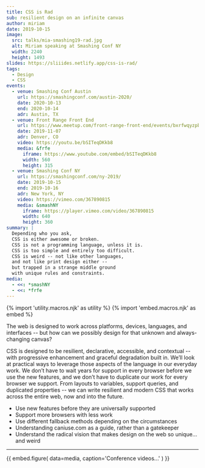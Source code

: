 ```yaml
---
title: CSS is Rad
sub: resilient design on an infinite canvas
author: miriam
date: 2019-10-15
image:
  src: talks/mia-smashing19-rad.jpg
  alt: Miriam speaking at Smashing Conf NY
  width: 2240
  height: 1493
slides: https://sliiides.netlify.app/css-is-rad/
tags:
  - Design
  - CSS
events:
  - venue: Smashing Conf Austin
    url: https://smashingconf.com/austin-2020/
    date: 2020-10-13
    end: 2020-10-14
    adr: Austin, TX
  - venue: Front Range Front End
    url: https://www.meetup.com/front-range-front-end/events/bxrfwqyzpbkb/
    date: 2019-11-07
    adr: Denver, CO
    video: https://youtu.be/bSITeqDKkb8
    media: &frfe
      iframe: https://www.youtube.com/embed/bSITeqDKkb8
      width: 560
      height: 315
  - venue: Smashing Conf NY
    url: https://smashingconf.com/ny-2019/
    date: 2019-10-15
    end: 2019-10-16
    adr: New York, NY
    video: https://vimeo.com/367890815
    media: &smashNY
      iframe: https://player.vimeo.com/video/367890815
      width: 640
      height: 360
summary: |
  Depending who you ask,
  CSS is either awesome or broken.
  CSS is not a programming language, unless it is.
  CSS is too simple and entirely too difficult.
  CSS is weird -- not like other languages,
  and not like print design either --
  but trapped in a strange middle ground
  with unique rules and constraints.
media:
  - <<: *smashNY
  - <<: *frfe
---
```


{% import 'utility.macros.njk' as utility %}
{% import 'embed.macros.njk' as embed %}

The web is designed to work across platforms,
devices, languages, and interfaces --
but how can we possibly design for that
unknown and always-changing canvas?

CSS is designed to be resilient, declarative, accessible, and contextual --
with progressive enhancement and graceful degradation built in.
We’ll look at practical ways to leverage those aspects of the language
in our everyday work.
We don’t have to wait years for support in every browser
before we use the new features,
and we don’t have to duplicate our work for every browser we support.
From layouts to variables, support queries, and duplicated properties --
we can write resilient and modern CSS
that works across the entire web,
now and into the future.

- Use new features before they are universally supported
- Support more browsers with less work
- Use different fallback methods depending on the circumstances
- Understanding caniuse.com as a guide, rather than a gatekeeper
- Understand the radical vision that makes design on the web so unique...
  and weird

------

{{ embed.figure(
  data=media,
  caption='Conference videos...'
) }}
